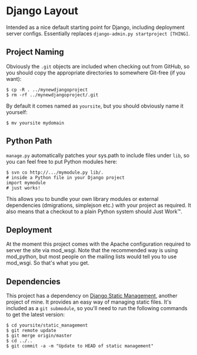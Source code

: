 Django Layout
=============

Intended as a nice default starting point for Django, including deployment server configs. Essentially replaces `django-admin.py startproject [THING]`.

Project Naming
--------------

Obviously the `.git` objects are included when checking out from GitHub, so you should copy the appropriate directories to somewhere Git-free (if you want):

    $ cp -R . ../mynewdjangoproject
    $ rm -rf ../mynewdjangoproject/.git

By default it comes named as `yoursite`, but you should obviously name it yourself:

    $ mv yoursite mydomain

Python Path
-----------

`manage.py` automatically patches your sys.path to include files under `lib`, so you can feel free to put Python modules here:

    $ svn co http://.../mymodule.py lib/.
    # inside a Python file in your Django project
    import mymodule
    # just works!

This allows you to bundle your own library modules or external dependencies (dmigrations, simplejson etc.) with your project as required. It also means that a checkout to a plain Python system should Just Work™.

Deployment
----------

At the moment this project comes with the Apache configuration required to server the site via mod\_wsgi. Note that the recommended way is using mod\_python, but most people on the mailing lists would tell you to use mod\_wsgi. So that's what you get.

Dependencies
------------

This project has a dependency on [Django Static Management](http://github.com/bradleywright/django-static-management), another project of mine. It provides an easy way of managing static files. It's included as a `git submodule`, so you'll need to run the following commands to get the latest version:

    $ cd yoursite/static_management
    $ git remote update
    $ git merge origin/master
    $ cd ../..
    $ git commit -a -m "Update to HEAD of static management"

